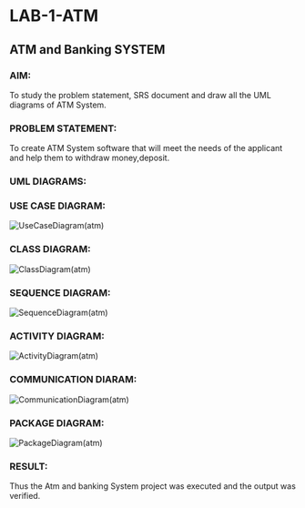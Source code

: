# LAB-1-ATM
## ATM and Banking SYSTEM
### AIM: 
To study the problem statement, SRS document and draw all the UML diagrams of ATM
System.
### PROBLEM STATEMENT:
To create ATM System software that will meet the needs of the applicant and help them
to withdraw money,deposit.
### UML DIAGRAMS:
### USE CASE DIAGRAM:
![UseCaseDiagram(atm)](https://github.com/user-attachments/assets/2f86bc88-85bc-49a7-afc9-71dce9d1bda2)

### CLASS DIAGRAM:
![ClassDiagram(atm)](https://github.com/user-attachments/assets/218017c6-fac0-4253-8e16-d17dfdcb2e06)

### SEQUENCE DIAGRAM:
![SequenceDiagram(atm)](https://github.com/user-attachments/assets/1aaecada-e763-4be3-8f38-cd5b032a3430)

### ACTIVITY DIAGRAM:
![ActivityDiagram(atm)](https://github.com/user-attachments/assets/ee0ed1b3-af11-4402-b2c2-3b8689607ba4)

### COMMUNICATION DIARAM:
![CommunicationDiagram(atm)](https://github.com/user-attachments/assets/1ddb3a2f-05c0-407b-ac29-6a3618ba75ad)

### PACKAGE DIAGRAM:
![PackageDiagram(atm)](https://github.com/user-attachments/assets/28be407e-0882-41d4-9993-c94e9ea8c9d9)

### RESULT: 
Thus the Atm and banking System project was executed and the output was verified.
